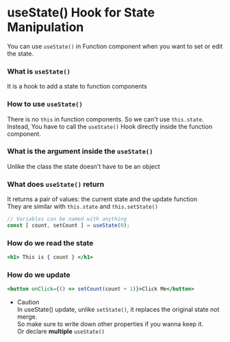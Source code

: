 # useState() Hook for State Manipulation
You can use `useState()` in Function component when you want to set or edit the state.

### What is `useState()`
It is a hook to add a state to function components

### How to use `useState()`
There is no `this` in function components. So we can't use `this.state`.<br>
Instead, You have to call the `useState()` Hook directly inside the function component.

### What is the argument inside the `useState()`
Unlike the class the state doesn't have to be an object

### What does `useState()` return
It returns a pair of values: the current state and the update function <br>
They are similar with `this.state` and `this.setState()`

```jsx
// Variables can be named with anything
const [ count, setCount ] = useState(0);
```

### How do we read the state
```jsx
<h1> This is { count } </h1>
```

### How do we update
```jsx
<button onClick={() => setCount(count + 1)}>Click Me</button>
```

* Caution  <br>
In useState() update, unlike `setState()`, it replaces the original state not merge. <br>
So make sure to write down other properties if you wanna keep it.<br>
Or declare **multiple** `useState()`
